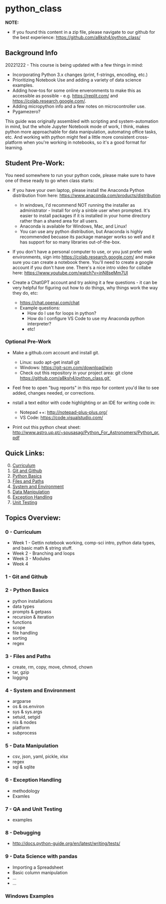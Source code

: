 # python_class

**NOTE:** 
* If you found this content in a zip file, please navigate to our github for the best experience: https://github.com/a8ksh4/python_class/  
  
## Background Info
20221222 - This course is being updated with a few things in mind:
* Incorporating Python 3.x changes (print, f-strings, encoding, etc.)
* Prioritizing Notebook Use and adding a variety of data science examples.
* Adding how-tos for some online enveronments to make this as accessible as possible - e.g. https://replit.com/ and https://colab.research.google.com/.
* Adding micropython info and a few notes on microcontroller use.
* Pygamezero?

This guide was originally assembled with scripting and system-automation in mind, but the whole Jupyter Notebook mode of work, I think, makes python more approachable for data manipulation, automating office tasks, etc. And working with python might feel a little more consistent cross-platform when you're working in notebooks, so it's a good format for learning.
  
## Student Pre-Work:
You need somewhere to run your python code, please make sure to have one of these ready to go when class starts:
* If you have your own laptop, please install the Anaconda Python distribution from here: https://www.anaconda.com/products/distribution
  * In windows, I'd recommend NOT running the installer as administrator - Install for only a sinble user when prompted.  It's easier to install packages if it is installed in your home directory rather than a shared area for all users.
  * Anaconda is available for Windows, Mac, and Linux!
  * You can use any python distribution, but Anaconda is highly recommended becuase its package manager works so well and it has support for so many libraries out-of-the-box.
* If you don't have a personal computer to use, or you just prefer web environments, sign into https://colab.research.google.com/ and make sure you can create a notebook there.  You'll need to create a google account if you don't have one.  There's a nice intro video for collabe here: https://www.youtube.com/watch?v=inN8seMm7UI

* Create a ChatGPT account and try asking it a few questions - it can be very helpful for figuring out how to do things, why things work the way they do, etc:
  * https://chat.openai.com/chat
  * Example questions:
    * How do I use for loops in python?
    * How do I configure VS Code to use my Anaconda python interpreter?
    * etc!  

### Optional Pre-Work
* Make a github.com account and install git. 
  * Linux:  sudo apt-get install git
  * Windows:  https://git-scm.com/download/win
  * Check out this repository in your project area: git clone https://github.com/a8ksh4/python_class.git`
* Feel free to open "bug reports" in this repo for content you'd like to see added, changes needed, or corrections.

* nstall a text editor with code highlighting or an IDE for writing code in:
    * Notepad ++: http://notepad-plus-plus.org/
    * VS Code: https://code.visualstudio.com/

* Print out this python cheat sheet: http://www.astro.up.pt/~sousasag/Python_For_Astronomers/Python_qr.pdf

## Quick Links:
0. [Curriculum](./0-curricullum/README.md)
1. [Git and Github](./1-git_and_github/README.md)
2. [Python Basics](./2-python_basics/README.md)
3. [Files and Paths](./3-files_and_paths/README.md)
4. [System and Environment](./4-system_and_env/README.md)
5. [Data Manipulation](./5-data_manipulation/README.md)
6. [Exception Handling](./6-exception_handling/README.md)
7. [Unit Testing](./7-unit_testing/README.md)

## Topics Overview:
### 0 - Curriculum
* Week 1 - Gettin notebook working, comp-sci intro, python data types, and basic math & string stuff.
* Week 2 - Branching and loops
* Week 3 - Modules
* Week 4


### 1 - Git and Github
### 2 - Python Basics
* python installations
* data types
* prompts & getpass
* recursion & iteration
* functions
* scope
* file handling
* sorting
* regex
### 3 - Files and Paths
* create, rm, copy, move, chmod, chown
* tar, gzip
* logging
### 4 - System and Environment
* argparse
* os & os.environ
* sys & sys.args
* setuid, setgid
* nis & nodes
* platform
* subprocess
### 5 - Data Manipulation
* csv, json, yaml, pickle, xlsx
* regex
* sql & sqlite
### 6 - Exception Handling
* methodology
* Examles
### 7 - QA and Unit Testing
* examples
### 8 - Debugging
* http://docs.python-guide.org/en/latest/writing/tests/
### 9 - Data Science with pandas
* Importing a Spreadsheet
* Basic column manipulation
* ...
* ...
### Windows Examples


